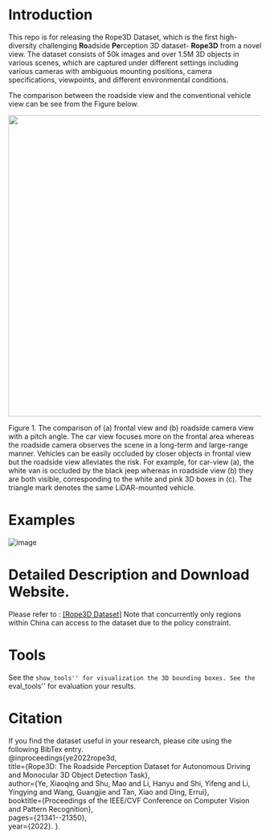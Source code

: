 # Introduction
This repo is for releasing the Rope3D Dataset, which is the first high-diversity challenging **Ro**adside **Pe**rception 3D dataset- **Rope3D** from a novel view. The dataset consists of 50k images and over 1.5M 3D objects in various scenes, which are captured under different settings including various cameras with ambiguous mounting positions, camera specifications, viewpoints, and different environmental conditions.

The comparison between the roadside view and the conventional vehicle view can be see from the Figure below.

<img src="https://github.com/liyingying0113/rope3d-dataset-tools/blob/main/Examples/fig_different_view.png" width="600px">

Figure 1. The comparison of (a) frontal view and (b) roadside camera view with a pitch angle. The car view focuses more on the frontal area whereas the roadside camera observes the scene in a long-term and large-range manner. Vehicles can be easily occluded by closer objects in frontal view but the roadside view alleviates the risk. For example, for car-view (a), the white van is occluded by the black jeep whereas in roadside view (b) they are both visible, corresponding to the white and pink 3D boxes in (c). The triangle mark denotes the same LiDAR-mounted vehicle.


# Examples
![image](https://github.com/liyingying0113/rope3d-dataset-tools/blob/main/Examples/fig_examples_weather.png)


# Detailed Description and Download Website.
Please refer to :  [[Rope3D Dataset]](https://thudair.baai.ac.cn/rope)
Note that concurrently only regions within China can access to the dataset due to the policy constraint.

# Tools
See the ``show_tools'' for visualization the 3D bounding boxes.
See the ``eval_tools'' for evaluation your results.


# Citation
If you find the dataset useful in your research, please cite using the following BibTex entry.  
@inproceedings{ye2022rope3d,  
  title={Rope3D: The Roadside Perception Dataset for Autonomous Driving and Monocular 3D Object Detection Task},  
  author={Ye, Xiaoqing and Shu, Mao and Li, Hanyu and Shi, Yifeng and Li, Yingying and Wang, Guangjie and Tan, Xiao and Ding, Errui},  
  booktitle={Proceedings of the IEEE/CVF Conference on Computer Vision and Pattern Recognition},  
  pages={21341--21350},  
  year={2022}. 
}. 

